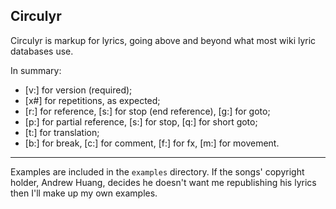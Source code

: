 ## Circulyr

Circulyr is markup for lyrics, going above and beyond what most wiki lyric databases use.

In summary:
- [v:] for version (required);
- [x#] for repetitions, as expected;
- [r:] for reference, [s:] for stop (end reference), [g:] for goto;
- [p:] for partial reference, [s:] for stop, [q:] for short goto;
- [t:] for translation;
- [b:] for break, [c:] for comment, [f:] for fx, [m:] for movement.

---

Examples are included in the `examples` directory. If the songs' copyright holder, Andrew Huang, decides he doesn't want me republishing his lyrics then I'll make up my own examples.
